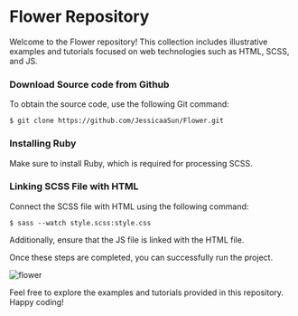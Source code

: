 # Flower Repository
Welcome to the Flower repository! This collection includes illustrative examples and tutorials focused on web technologies such as HTML, SCSS, and JS.

### Download Source code from Github
To obtain the source code, use the following Git command: 

```
$ git clone https://github.com/JessicaaSun/Flower.git
```

### Installing Ruby 
Make sure to install Ruby, which is required for processing SCSS.

### Linking SCSS File with HTML
Connect the SCSS file with HTML using the following command:


```
$ sass --watch style.scss:style.css
```
Additionally, ensure that the JS file is linked with the HTML file.

Once these steps are completed, you can successfully run the project.


![flower](https://user-images.githubusercontent.com/63699592/236506187-282f2dc3-cbcb-447c-81f4-63b127233ab9.png)

Feel free to explore the examples and tutorials provided in this repository. Happy coding!